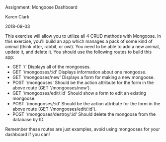 Assignment:  Mongoose Dashboard

Karen Clark

2018-09-03

This exercise will allow you to utilize all 4 CRUD methods with Mongoose. In this exercise, you'll build an app which manages a pack of some kind of animal (think otter, rabbit, or owl). You need to be able to add a new animal, update it, and delete it. You should use the following routes to build this app:

* GET '/' Displays all of the mongooses.
* GET '/mongooses/:id' Displays information about one mongoose.
* GET '/mongooses/new' Displays a form for making a new mongoose.
* POST '/mongooses' Should be the action attribute for the form in the above route (GET '/mongooses/new').
* GET '/mongooses/edit/:id' Should show a form to edit an existing mongoose.
* POST '/mongooses/:id' Should be the action attribute for the form in the above route (GET '/mongooses/edit/:id').
* POST '/mongooses/destroy/:id' Should delete the mongoose from the database by ID.

Remember these routes are just examples, avoid using mongooses for your dashboard if you can!